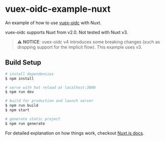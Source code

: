 # vuex-oidc-example-nuxt

An example of how to use [vuex-oidc](https://github.com/perarnborg/vuex-oidc) with Nuxt.

vuex-oidc supports Nuxt from v2.0. Not tested with Nuxt v3.

> :warning: **NOTICE**: vuex-oidc v4 introduces some breaking changes (such as dropping support for the implicit flow). This example uses v3.

## Build Setup

``` bash
# install dependencies
$ npm install

# serve with hot reload at localhost:3000
$ npm run dev

# build for production and launch server
$ npm run build
$ npm start

# generate static project
$ npm run generate
```

For detailed explanation on how things work, checkout [Nuxt.js docs](https://nuxtjs.org).
